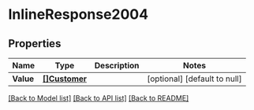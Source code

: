 # InlineResponse2004

## Properties
Name | Type | Description | Notes
------------ | ------------- | ------------- | -------------
**Value** | [**[]Customer**](customer.md) |  | [optional] [default to null]

[[Back to Model list]](../README.md#documentation-for-models) [[Back to API list]](../README.md#documentation-for-api-endpoints) [[Back to README]](../README.md)

